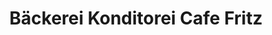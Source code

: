 ---
title: "Bäckerei Konditorei Cafe Fritz"
url: /weil-am-rhein/baeckerei-konditorei-cafe-fritz/
shop: Bäckerei
---